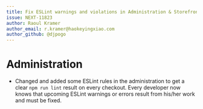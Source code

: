 ```yaml
---
title: Fix ESLint warnings and violations in Administration & Storefront
issue: NEXT-11823
author: Raoul Kramer
author_email: r.kramer@haokeyingxiao.com 
author_github: @djpogo
---
```

# Administration
* Changed and added some ESLint rules in the administration to get a clear `npm run lint` result on every checkout. Every developer now knows that upcoming ESLint warnings or errors result from his/her work and must be fixed.
